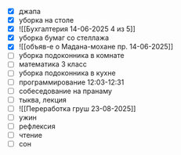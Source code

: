- [x] джапа
- [x] уборка на столе
- [x] ![[Бухгалтерия 14-06-2025 4 из 5]]
- [x] уборка бумаг со стеллажа
- [x] ![[объяв-е о Мадана-мохане пр. 14-06-2025]]
- [ ] уборка подоконника в комнате
- [ ] математика 3 класс
- [ ] уборка подоконника в кухне
- [ ] программирование 12:03-12:31
- [ ] собеседование на пранаму
- [ ] тыква, лекция
- [ ] ![[Переработка груш 23-08-2025]]
- [ ] ужин
- [ ] рефлексия
- [ ] чтение
- [ ] сон